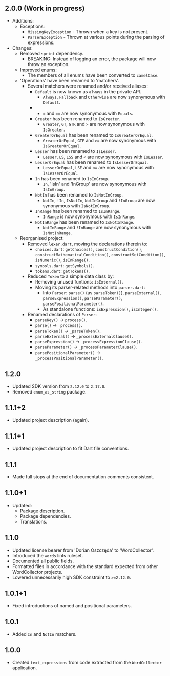 ## 2.0.0 (Work in progress)

- Additions:
  - Exceptions:
    - `MissingKeyException` - Thrown when a key is not present.
    - `ParserException` - Thrown at various points during the parsing of
      expressions.
- Changes:
  - Removed `sprint` dependency.
    - BREAKING: Instead of logging an error, the package will now throw an
      exception.
  - Improved enums:
    - The members of all enums have been converted to `camelCase`.
  - 'Operations' have been renamed to 'matchers'.
    - Several matchers were renamed and/or received aliases:
      - `Default` is now known as `always` in the private API.
        - `Always`, `Fallback` and `Otherwise` are now synonymous with
          `Default`.
      -
        - `=` and `==` are now synonymous with `Equals`.
      - `Greater` has been renamed to `IsGreater`.
        - `Greater`, `GT`, `GTR` and `>` are now synonymous with `IsGreater`.
      - `GreaterOrEqual` has been renamed to `IsGreaterOrEqual`.
        - `GreaterOrEqual`, `GTE` and `>=` are now synonymous with
          `IsGreaterOrEqual`.
      - `Lesser` has been renamed to `IsLesser`.
        - `Lesser`, `LS`, `LSS` and `<` are now synonymous with `IsLesser`.
      - `LesserOrEqual` has been renamed to `IsLesserOrEqual`.
        - `LesserOrEqual`, `LSE` and `<=` are now synonymous with
          `IsLesserOrEqual`.
      - `In` has been renamed to `IsInGroup`.
        - `In`, 'IsIn' and 'InGroup' are now synonymous with `IsInGroup`.
      - `NotIn` has been renamed to `IsNotInGroup`.
        - `NotIn`, `!In`, `IsNotIn`, `NotInGroup` and `!InGroup` are now
          synonymous with `IsNotInGroup`.
      - `InRange` has been renamed to `IsInRange`.
        - `InRange` is now synonymous with `IsInRange`.
      - `NotInRange` has been renamed to `IsNotInRange`.
        - `NotInRange` and `!InRange` are now synonymous with `IsNotInRange`.
  - Reorganised project:
    - Removed `lexer.dart`, moving the declarations therein to:
      - `choices.dart`: `getChoices()`, `constructCondition()`,
        `constructMathematicalCondition()`, `constructSetCondition()`,
        `isNumeric()`, `isInRange()`.
      - `symbols.dart`: `getSymbols()`.
      - `tokens.dart`: `getTokens()`.
    - Reduced `Token` to a simple data class by:
      - Removing unused funtions: `isExternal()`.
      - Moving its parser-related methods into `parser.dart`:
        - Into `Parser`: `parse()` (as `parseToken()`), `parseExternal()`,
          `parseExpression()`, `parseParameter()`, `parsePositionalParameter()`.
        - As standalone functions: `isExpression()`, `isInteger()`.
    - Renamed declarations of `Parser`:
      - `parseKey()` -> `process()`.
      - `parse()` -> `_process()`.
      - `parseToken()` -> `_parseToken()`.
      - `parseExternal()` -> `_processExternalClause()`.
      - `parseExpression()` -> `_processExpressionClause()`.
      - `parseParameter()` -> `_processParameterClause()`.
      - `parsePositionalParameter()` -> `_processPositionalParameter()`.

## 1.2.0

- Updated SDK version from `2.12.0` to `2.17.0`.
- Removed `enum_as_string` package.

## 1.1.1+2

- Updated project description (again).

## 1.1.1+1

- Updated project description to fit Dart file conventions.

## 1.1.1

- Made full stops at the end of documentation comments consistent.

## 1.1.0+1

- Updated:
  - Package description.
  - Package dependencies.
  - Translations.

## 1.1.0

- Updated license bearer from 'Dorian Oszczęda' to 'WordCollector'.
- Introduced the `words` lints ruleset.
- Documented all public fields.
- Formatted files in accordance with the standard expected from other
  WordCollector projects.
- Lowered unnecessarily high SDK constraint to `>=2.12.0`.

## 1.0.1+1

- Fixed introductions of named and positional parameters.

## 1.0.1

- Added `In` and `NotIn` matchers.

## 1.0.0

- Created `text_expressions` from code extracted from the `WordCollector`
  application.
